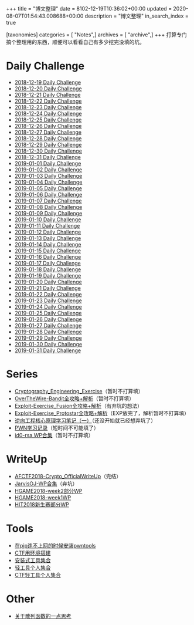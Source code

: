 +++
title = "博文整理"
date = 8102-12-19T10:36:02+00:00
updated = 2020-08-07T01:54:43.008688+00:00
description = "博文整理"
in_search_index = true

[taxonomies]
categories = [ "Notes",]
archives = [ "archive",]
+++
打算专门搞个整理用的东西，顺便可以看看自己有多少挖完没填的坑。

<!--more-->

# Daily Challenge

- [2018-12-19 Daily Challenge](https://csuwangj.github.io/2018-12-19-Daily-Challenge/)
- [2018-12-20 Daily Challenge](https://csuwangj.github.io/2018-12-20-Daily-Challenge/)
- [2018-12-21 Daily Challenge](https://csuwangj.github.io/2018-12-21-Daily-Challenge/)
- [2018-12-22 Daily Challenge](https://csuwangj.github.io/2018-12-22-Daily-Challenge/)
- [2018-12-23 Daily Challenge](https://csuwangj.github.io/2018-12-23-Daily-Challenge/)
- [2018-12-24 Daily Challenge](https://csuwangj.github.io/2018-12-24-Daily-Challenge/)
- [2018-12-25 Daily Challenge](https://csuwangj.github.io/2018-12-25-Daily-Challenge/)
- [2018-12-26 Daily Challenge](https://csuwangj.github.io/2018-12-26-Daily-Challenge/)
- [2018-12-27 Daily Challenge](https://csuwangj.github.io/2018-12-27-Daily-Challenge/)
- [2018-12-28 Daily Challenge](https://csuwangj.github.io/2018-12-28-Daily-Challenge/)
- [2018-12-29 Daily Challenge](https://csuwangj.github.io/2018-12-29-Daily-Challenge/)
- [2018-12-30 Daily Challenge](https://csuwangj.github.io/2018-12-30-Daily-Challenge/)
- [2018-12-31 Daily Challenge](https://csuwangj.github.io/2018-12-31-Daily-Challenge/)
- [2019-01-01 Daily Challenge](https://csuwangj.github.io/2019-01-01-Daily-Challenge/)
- [2019-01-02 Daily Challenge](https://csuwangj.github.io/2019-01-02-Daily-Challenge/)
- [2019-01-03 Daily Challenge](https://csuwangj.github.io/2019-01-03-Daily-Challenge/)
- [2019-01-04 Daily Challenge](https://csuwangj.github.io/2019-01-04-Daily-Challenge/)
- [2019-01-05 Daily Challenge](https://csuwangj.github.io/2019-01-05-Daily-Challenge/)
- [2019-01-06 Daily Challenge](https://csuwangj.github.io/2019-01-06-Daily-Challenge/)
- [2019-01-07 Daily Challenge](https://csuwangj.github.io/2019-01-07-Daily-Challenge/)
- [2019-01-08 Daily Challenge](https://csuwangj.github.io/2019-01-08-Daily-Challenge/)
- [2019-01-09 Daily Challenge](https://csuwangj.github.io/2019-01-09-Daily-Challenge/)
- [2019-01-10 Daily Challenge](https://csuwangj.github.io/2019-01-10-Daily-Challenge/)
- [2019-01-11 Daily Challenge](https://csuwangj.github.io/2019-01-11-Daily-Challenge/)
- [2019-01-12 Daily Challenge](https://csuwangj.github.io/2019-01-12-Daily-Challenge/)
- [2019-01-13 Daily Challenge](https://csuwangj.github.io/2019-01-13-Daily-Challenge/)
- [2019-01-14 Daily Challenge](https://csuwangj.github.io/2019-01-14-Daily-Challenge/)
- [2019-01-15 Daily Challenge](https://csuwangj.github.io/2019-01-15-Daily-Challenge/)
- [2019-01-16 Daily Challenge](https://csuwangj.github.io/2019-01-16-Daily-Challenge/)
- [2019-01-17 Daily Challenge](https://csuwangj.github.io/2019-01-17-Daily-Challenge/)
- [2019-01-18 Daily Challenge](https://csuwangj.github.io/2019-01-18-Daily-Challenge/)
- [2019-01-19 Daily Challenge](https://csuwangj.github.io/2019-01-19-Daily-Challenge/)
- [2019-01-20 Daily Challenge](https://csuwangj.github.io/2019-01-20-Daily-Challenge/)
- [2019-01-21 Daily Challenge](https://csuwangj.github.io/2019-01-21-Daily-Challenge/)
- [2019-01-22 Daily Challenge](https://csuwangj.github.io/2019-01-22-Daily-Challenge/)
- [2019-01-23 Daily Challenge](https://csuwangj.github.io/2019-01-23-Daily-Challenge/)
- [2019-01-24 Daily Challenge](https://csuwangj.github.io/2019-01-24-Daily-Challenge/)
- [2019-01-25 Daily Challenge](https://csuwangj.github.io/2019-01-25-Daily-Challenge/)
- [2019-01-26 Daily Challenge](https://csuwangj.github.io/2019-01-26-Daily-Challenge/)
- [2019-01-27 Daily Challenge](https://csuwangj.github.io/2019-01-27-Daily-Challenge/)
- [2019-01-28 Daily Challenge](https://csuwangj.github.io/2019-01-28-Daily-Challenge/)
- [2019-01-29 Daily Challenge](https://csuwangj.github.io/2019-01-29-Daily-Challenge/)
- [2019-01-30 Daily Challenge](https://csuwangj.github.io/2019-01-30-Daily-Challenge/)
- [2019-01-31 Daily Challenge](https://csuwangj.github.io/2019-01-31-Daily-Challenge/)

# Series

- [Cryptography_Engineering_Exercise](https://csuwangj.github.io/Cryptography-Engineering-Exercise/)（暂时不打算填）
- [OverTheWire-Bandit全攻略+解析](https://csuwangj.github.io/OverTheWire-Bandit%E5%85%A8%E6%94%BB%E7%95%A5-%E8%A7%A3%E6%9E%90/)（暂时不打算填）
- [Exploit-Exercise_Fusion全攻略+解析](https://csuwangj.github.io/Exploit-Exercise-Fusion%E5%85%A8%E6%94%BB%E7%95%A5-%E8%A7%A3%E6%9E%90/)（有弃坑的想法）
- [Exploit-Exercise_Protostar全攻略+解析](https://csuwangj.github.io/Exploit-Exercise-Protostar%E5%85%A8%E6%94%BB%E7%95%A5-%E8%A7%A3%E6%9E%90/)（EXP放完了，解析暂时不打算填）
- [逆向工程核心原理学习笔记（一）](https://csuwangj.github.io/%E9%80%86%E5%90%91%E5%B7%A5%E7%A8%8B%E6%A0%B8%E5%BF%83%E5%8E%9F%E7%90%86%E5%AD%A6%E4%B9%A0%E7%AC%94%E8%AE%B0%EF%BC%88%E4%B8%80%EF%BC%89/)（还没开始就已经想弃坑了）
- [PWN学习记录](https://csuwangj.github.io/PWN%E5%AD%A6%E4%B9%A0%E8%AE%B0%E5%BD%95/)（短时间不可能填了）
- [id0-rsa WP合集](https://csuwangj.github.io/id0-rsa-WP%E5%90%88%E9%9B%86/)（暂时不打算填）

# WriteUp

- [AFCTF2018-Crypto_OfficialWriteUp](https://csuwangj.github.io/AFCTF2018-Crypto-OfficialWriteUp/)（完结）
- [JarvisOJ-WP合集](https://csuwangj.github.io/JarvisOJ-WP%E5%90%88%E9%9B%86/)（弃坑）
- [HGAME2018-week2部分WP](https://csuwangj.github.io/HGAME2018-week2%E9%83%A8%E5%88%86WP/)
- [HGAME2018-week1WP](https://csuwangj.github.io/HGAME2018-week1WP/)
- [HIT2018新生赛部分WP](https://csuwangj.github.io/HIT2018%E6%96%B0%E7%94%9F%E8%B5%9B/)

# Tools

- [在pip连不上网的时候安装pwntools](https://csuwangj.github.io/%E5%9C%A8pip%E8%BF%9E%E4%B8%8D%E4%B8%8A%E7%BD%91%E7%9A%84%E6%97%B6%E5%80%99%E5%AE%89%E8%A3%85pwntools/)
- [CTF用环境搭建](https://csuwangj.github.io/CTF%E7%94%A8%E7%8E%AF%E5%A2%83%E6%90%AD%E5%BB%BA/)
- [安装式工具集合](https://csuwangj.github.io/%E5%AE%89%E8%A3%85%E5%BC%8F%E5%B7%A5%E5%85%B7%E9%9B%86%E5%90%88/)
- [轻工具个人集合](https://csuwangj.github.io/%E8%BD%BB%E5%B7%A5%E5%85%B7%E4%B8%AA%E4%BA%BA%E9%9B%86%E5%90%88/)
- [CTF轻工具个人集合](https://csuwangj.github.io/CTF%E8%BD%BB%E5%B7%A5%E5%85%B7%E4%B8%AA%E4%BA%BA%E9%9B%86%E5%90%88/)

# Other

- [关于散列函数的一点思考](https://csuwangj.github.io/%E5%85%B3%E4%BA%8E%E6%95%A3%E5%88%97%E5%87%BD%E6%95%B0%E7%9A%84%E4%B8%80%E7%82%B9%E6%80%9D%E8%80%83/)